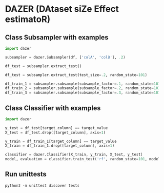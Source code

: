# DAZER (DAtaset siZe Effect estimatoR)

## Class Subsampler with examples

```python
import dazer

subsampler = dazer.Subsampler(df, ['colA', 'colB'], .2)

df_test = subsampler.extract_test()

df_test = subsampler.extract_test(test_size=.2, random_state=101)

df_train_1 = subsampler.subsample(subsample_factor=.1, random_state=101)
df_train_2 = subsampler.subsample(subsample_factor=.2, random_state=101)
df_train_3 = subsampler.subsample(subsample_factor=.3, random_state=101)
```

## Class Classifier with examples

```python
import dazer

y_test = df_test[target_column] == target_value
X_test = df_test.drop([target_column], axis=1)

y_train = df_train_1[target_column] == target_value
X_train = df_train_1.drop([target_column], axis=1)

classifier = dazer.Classifier(X_train, y_train, X_test, y_test)
model, evaluation = classifier.train_test('rf', random_state=101, model_path='models/model_1.joblib', scoring='f1')
```

## Run unittests

`python3 -m unittest discover tests`